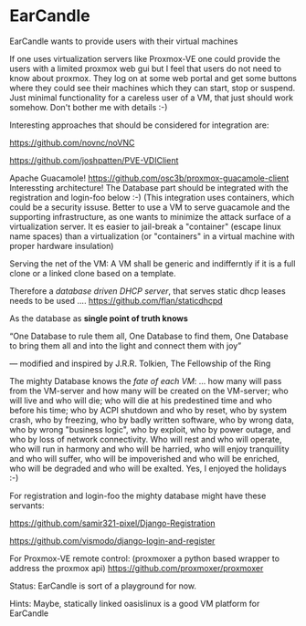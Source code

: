 # EarCandle
EarCandle wants to provide users with their virtual machines 

If one uses virtualization servers like Proxmox-VE one could provide the users with a limited proxmox web gui but I feel that users do not need to know about proxmox. They log on at some web portal and get some buttons where they could see their machines which they can start, stop or suspend.
Just minimal functionality for a careless user of a VM, that just should work somehow. Don't bother me with details :-)



Interesting approaches that should be considered for integration are:

https://github.com/novnc/noVNC

https://github.com/joshpatten/PVE-VDIClient

Apache Guacamole!
https://github.com/osc3b/proxmox-guacamole-client
Interessting architecture! The Database part should be integrated with the registration and login-foo below :-)
(This integration uses containers, which could be a security issuse. Better to use a VM to serve guacamole and the supporting infrastructure, as
one wants to minimize the attack surface of a virtualization server. It es easier to jail-break a "container" (escape linux name spaces) than a virtualization (or "containers" in a virtual machine with proper hardware insulation)

Serving the net of the VM:
A VM shall be generic and indifferntly if it is a full clone or a linked clone based on a template.

Therefore a *database driven DHCP server*, that serves static dhcp leases needs to be used ....
https://github.com/flan/staticdhcpd

As the database as **single point of truth knows** 

“One Database to rule them all,
One Database to find them,
One Database to bring them all
and into the light and connect them with joy”

― modified and inspired by J.R.R. Tolkien, The Fellowship of the Ring 


The mighty Database knows the *fate of each VM*:
... how many will pass from the VM-server and how many will be created on the VM-server; who will live and who will die; who will die at his predestined time and who before his time; who by ACPI shutdown and who by reset, who by system crash, who by freezing, who by badly written software, who by wrong data, who by wrong "business logic", who by exploit, who by power outage, and who by loss of network connectivity. Who will rest and who will operate, who will run in harmony and who will be harried, who will enjoy tranquillity and who will suffer, who will be impoverished and who will be enriched, who will be degraded and who will be exalted. 
Yes, I enjoyed the holidays :-)


For registration and login-foo the mighty database might have these servants:

https://github.com/samir321-pixel/Django-Registration

https://github.com/vismodo/django-login-and-register



For Proxmox-VE remote control:
(proxmoxer a python based wrapper to address the proxmox api)
https://github.com/proxmoxer/proxmoxer


Status:
EarCandle is sort of a playground for now.


Hints: Maybe, statically linked oasislinux is a good VM platform for EarCandle
